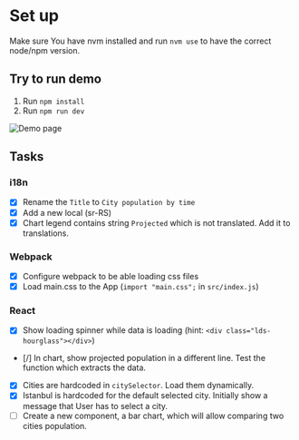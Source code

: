 # Set up

Make sure You have nvm installed and run `nvm use` to have the correct node/npm version.

## Try to run demo

1. Run `npm install`
2. Run `npm run dev`

![Demo page](/docs/app.png)

## Tasks

### i18n

- [x] Rename the `Title` to `City population by time`
- [x] Add a new local (sr-RS)
- [x] Chart legend contains string `Projected` which is not translated. Add it to translations.

### Webpack

- [x] Configure webpack to be able loading css files
- [x] Load main.css to the App (`import "main.css";` in `src/index.js`)

### React

- [x] Show loading spinner while data is loading (hint: `<div class="lds-hourglass"></div>`)
- [/] In chart, show projected population in a different line. Test the function which extracts the data.
- [x] Cities are hardcoded in `citySelector`. Load them dynamically.
- [x] Istanbul is hardcoded for the default selected city. Initially show a message that User has to select a city.
- [ ] Create a new component, a bar chart, which will allow comparing two cities population.
